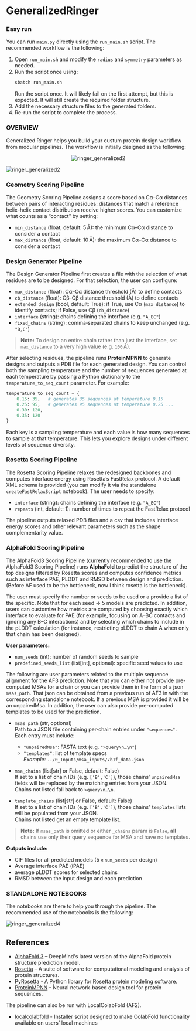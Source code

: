 # GeneralizedRinger

### Easy run
You can run `main.py` directly using the `run_main.sh` script. The recommended workflow is the following:

1. Open `run_main.sh` and modify the `radius` and `symmetry` parameters as needed.  
2. Run the script once using:
   ```bash
   sbatch run_main.sh
   ```
   Run the script once. It will likely fail on the first attempt, but this is expected. It will still create the required folder structure.
3. Add the necessary structure files to the generated folders.
4. Re-run the script to complete the process.

### OVERVIEW 

Generalized Ringer helps you build your custum protein design workflow from modular pipelines. The workflow is initially designed as the following:
<p align="center">
  <img src="https://github.com/user-attachments/assets/de5912b6-bf07-47ea-945b-bd5a372b1a99" alt="ringer_generalized2" />
</p>

![ringer_generalized2](https://github.com/user-attachments/assets/de5912b6-bf07-47ea-945b-bd5a372b1a99)

### Geometry Scoring Pipeline

The Geometry Scoring Pipeline assigns a score based on Cα–Cα distances between pairs of interacting residues: distances that match a reference helix–helix contact distribution receive higher scores. You can customize what counts as a “contact” by setting:

- `min_distance` (float, default: 5 Å): the minimum Cα–Cα distance to consider a contact  
- `max_distance` (float, default: 10 Å): the maximum Cα–Cα distance to consider a contact


### Design Generator Pipeline

The Design Generator Pipeline first creates a file with the selection of what residues are to be designed. For that selection, the user can configure:

- `max_distance` (float): Cα–Cα distance threshold (Å) to define contacts  
- `cb_distance` (float): Cβ–Cβ distance threshold (Å) to define contacts  
- `extended_design` (bool, default: True): if True, use Cα (`max_distance`) to identify contacts; if False, use Cβ (`cb_distance`)  
- `interface` (string): chains defining the interface (e.g. `"A_BC"`)  
- `fixed_chains` (string): comma‑separated chains to keep unchanged (e.g. `"B,C"`)

> **Note:** To design an entire chain rather than just the interface, set `max_distance` to a very high value (e.g. `100` Å).

After selecting residues, the pipeline runs **ProteinMPNN** to generate designs and outputs a PDB file for each generated design. You can control both the sampling temperature and the number of sequences generated at each temperature by passing a Python dictionary to the `temperature_to_seq_count` parameter. For example:

```python
temperature_to_seq_count = {
    0.15: 35,   # generates 35 sequences at temperature 0.15
    0.25: 95,   # generates 95 sequences at temperature 0.25 ...
    0.30: 120,  
    0.35: 120   
}
```

Each key is a sampling temperature and each value is how many sequences to sample at that temperature. This lets you explore designs under different levels of sequence diversity.

### Rosetta Scoring Pipeline

The Rosetta Scoring Pipeline relaxes the redesigned backbones and computes interface energy using Rosetta’s FastRelax protocol. A default XML schema is provided (you can modify it via the standalone `createFastRelaxScript` notebook). The user needs to specify:

- `interface` (string): chains defining the interface (e.g. `"A_BC"`)  
- `repeats` (int, default: 1): number of times to repeat the FastRelax protocol  

The pipeline outputs relaxed PDB files and a csv that includes interface energy scores and other relevant parameters such as the shape complementarity value.

### AlphaFold Scoring Pipeline

The AlphaFold3 Scoring Pipeline (currently recommended to use the AlphaFold3 Scoring Pipeline) runs **AlphaFold** to predict the structure of the top designs filtered by Rosetta scores and computes confidence metrics such as interface PAE, PLDDT and RMSD between design and prediction.
(Before AF used to be the bottleneck, now I think rosetta is the bottleneck).

The user must specify the number or seeds to be used or a provide a list of the specific. Note that for each seed → 5 models are predicted. In addition, users can customize how metrics are computed by choosing exactly which interface to evaluate for PAE (for example, focusing on A–BC contacts and ignoring any B–C interactions) and by selecting which chains to include in the pLDDT calculation (for instance, restricting pLDDT to chain A when only that chain has been designed).

**User parameters:**  
- `num_seeds` (int): number of random seeds to sample 
- `predefined_seeds_list` (list[int], optional): specific seed values to use

The following are user parameters related to the multiple sequence alignment for the AF3 prediction. Note that you can either not provide pre-computed MSAs for a chain or you can provide them in the form of a json `msas_path`. That json can be obtained from a previous run of AF3 in with the corresponding standalone notebook. If a previous MSA is provided it will be an unpairedMsa. In addition, the user can also provide pre-computed templates to be used for the prediction.

- `msas_path` (str, optional)  
  Path to a JSON file containing per‑chain entries under `"sequences"`.  
  Each entry must include:  
  - `"unpairedMsa"`: FASTA text (e.g. `">query\n…\n"`)  
  - `"templates"`: list of template specs  
  _Example:_ `../0_Inputs/msa_inputs/7b1f_data.json`

- `msa_chains` (list[str] or False, default: False)  
  If set to a list of chain IDs (e.g. `['B','C']`), those chains’ `unpairedMsa` fields will be replaced by the matching entries from your JSON.  
  Chains not listed fall back to `>query\n…\n`.

- `template_chains` (list[str] or False, default: False)  
  If set to a list of chain IDs (e.g. `['B','C']`), those chains’ `templates` lists will be populated from your JSON.  
  Chains not listed get an empty template list.

> **Note:** If `msas_path` is omitted or either `_chains` param is `False`, **all** chains use only their query sequence for MSA and have no templates.

**Outputs include:**  
- CIF files for all predicted models (5 × `num_seeds` per design)  
- Average interface PAE (iPAE)  
- average pLDDT scores for selected chains
- RMSD between the input design and each prediction

### STANDALONE NOTEBOOKS
The notebooks are there to help you through the pipeline. The recommended use of the notebooks is the following:

![ringer_generalized4](https://github.com/user-attachments/assets/94edb0f8-2a02-47f4-98ad-f81b867f1321)


## References

- [AlphaFold 3](https://www.deepmind.com/research/highlighted-research/alphafold) – DeepMind's latest version of the AlphaFold protein structure prediction model.
- [Rosetta](https://www.rosettacommons.org/) – A suite of software for computational modeling and analysis of protein structures.
- [PyRosetta](https://www.pyrosetta.org/downloads#h.iwt5ktel05jc) - A Python library for Rosetta protein modeling software.
- [ProteinMPNN](https://github.com/dauparas/ProteinMPNN) - Neural network-based design tool for protein sequences.

The pipeline can also be run with LocalColabFold (AF2).
- [localcolabfold](https://github.com/YoshitakaMo/localcolabfold) - Installer script designed to make ColabFold functionality available on users' local machines
